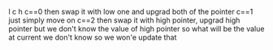 l c h
c==0 then swap it with low one and upgrad both of the pointer
c==1 just simply move on
c==2 then swap it with high pointer, upgrad high pointer but we don't know the value of high pointer so what will be the value at current we don't know so we won'e update that